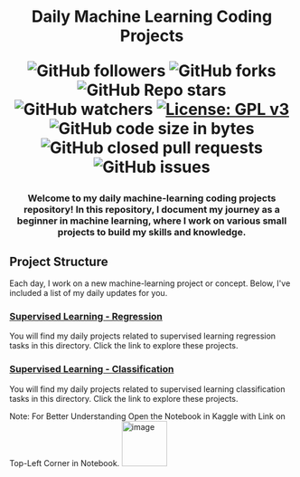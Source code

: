 
<h1 align="center">
Daily Machine Learning Coding Projects
  
![GitHub followers](https://img.shields.io/github/followers/iamswapnil22?color=Blue&style=social)
![GitHub forks](https://img.shields.io/github/forks/iamswapnil22/Machine-Learning?style=social)
![GitHub Repo stars](https://img.shields.io/github/stars/iamswapnil22/Machine-Learning?style=social)
![GitHub watchers](https://img.shields.io/github/watchers/iamswapnil22/Machine-Learning?style=social)
[![License: GPL v3](https://img.shields.io/badge/License-GPLv3-blue.svg)](https://www.gnu.org/licenses/gpl-3.0)  
![GitHub code size in bytes](https://img.shields.io/github/languages/code-size/iamswapnil22/Machine-Learning)
![GitHub closed pull requests](https://img.shields.io/github/issues-pr-closed/iamswapnil22/Machine-Learning?label=Pull%20Requests)
![GitHub issues](https://img.shields.io/github/issues/iamswapnil22/Machine-Learning?label=Issues)

<h3 align='center'>

Welcome to my daily machine-learning coding projects repository! In this repository, I document my journey as a beginner in machine learning, where I work on various small projects to build my skills and knowledge.

## Project Structure
Each day, I work on a new machine-learning project or concept. Below, I've included a list of my daily updates for you.

### [Supervised Learning - Regression](./Supervised%20Learning%20-%20Regression)
You will find my daily projects related to supervised learning regression tasks in this directory. Click the link to explore these projects.

### [Supervised Learning - Classification](./Supervised%20Learning%20-%20Classification)
You will find my daily projects related to supervised learning classification tasks in this directory. Click the link to explore these projects.

Note: For Better Understanding Open the Notebook in Kaggle with Link on Top-Left Corner in Notebook.  <img width="80" alt="image" src="https://github.com/iamswapnil22/Machine-Learning/assets/95163993/cdb8f8b6-e306-4cd2-84c8-cf04710fe7a0">
